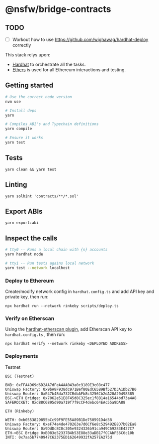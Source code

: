 # @nsfw/bridge-contracts

## TODO

* [ ] Workout how to use <https://github.com/wighawag/hardhat-deploy> correctly

This stack relys upon:

* [Hardhat](https://hardhat.org) to orchestrate all the tasks.
* [Ethers](https://docs.ethers.io/ethers.js/html/index.html) is used for all Ethereum interactions and testing.

## Getting started

```bash
# Use the correct node version
nvm use

# Install deps
yarn

# Compiles ABI's and Typechain definitions
yarn compile

# Ensure it works
yarn test
```

## Tests

```shell
yarn clean && yarn test
```

## Linting

```shell
yarn solhint 'contracts/**/*.sol'
```

## Export ABIs

```shell
yarn export:abi
```

## Inspect the calls

```bash
# tty0 -- Runs a local chain with {n} accounts
yarn hardhat node

# tty1 -- Run tests agains local network
yarn test --network localhost
```

### Deploy to Ethereum

Create/modify network config in `hardhat.config.ts` and add API key and private key, then run:

 `npx hardhat run --network rinkeby scripts/deploy.ts`

### Verify on Etherscan

Using the [hardhat-etherscan plugin](https://hardhat.org/plugins/nomiclabs-hardhat-etherscan.html), add Etherscan API key to `hardhat.config.ts` , then run:

 `npx hardhat verify --network rinkeby <DEPLOYED ADDRESS>`

### Deployments

Testnet

```shell
BSC (Testnet)

BNB: 0xFFA4D69d6D2AA7dFeA4AA043a0c9189E3c08c477
Uniswap Factory: 0x9bA8F938dc971Bef80EdC65B9Bf527D3A1Db27B0
Uniswap Router: 0xE47b48da732CBdbAFb8c3256Cb2dA20A20498385
BSC->ETH Bridge: 0x7062e51E8F45d8C325ec1f8B14a16544bd73a4A8
SAFEROCKET: 0xd88C6895d90a719f7f9cCF4debc64EAc55a9DA88

ETH (Rinkeby)

WETH: 0xb0553829855bCc99F9FE55A89B1De750591D4d38
Uniswap Factory: 0xeF74e4de470263e7d6Cf6e8c529492E8D7b02Ea8
Uniswap Router: 0x9DdDc8C0c305e9324326b91ca949C69283E427C7
ETH->BSC Bridge 0xB083e52337B4b53E88e33aDB17fCCAbF56C6c10b
INTI: 0x7aa5b7740947C62375ED162649932fA257EA275d
```
